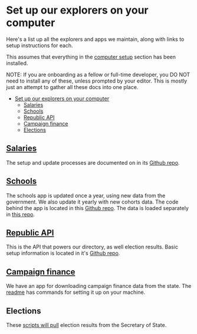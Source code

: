 # Set up our explorers on your computer

Here's a list up all the explorers and apps we maintain, along with links to setup instructions for each.

This assumes that everything in the [computer setup](computer-setup.md) section has been installed.

NOTE: If you are onboarding as a fellow or full-time developer, you DO NOT need to install any of these, unless prompted by your editor. This is mostly just an attempt to gather all these docs into one place.

<!-- START doctoc generated TOC please keep comment here to allow auto update -->
<!-- DON'T EDIT THIS SECTION, INSTEAD RE-RUN doctoc TO UPDATE -->

- [Set up our explorers on your computer](#set-up-our-explorers-on-your-computer)
  - [Salaries](#salaries)
  - [Schools](#schools)
  - [Republic API](#republic-api)
  - [Campaign finance](#campaign-finance)
  - [Elections](#elections)

<!-- END doctoc generated TOC please keep comment here to allow auto update -->

## [Salaries](https://salaries.texastribune.org/)

The setup and update processes are documented on in its [Github repo](https://github.com/texastribune/state-salaries-draft).

## [Schools](https://schools.texastribune.org/)

The schools app is updated once a year, using new data from the government. We also update it yearly with new cohorts data. The code behind the app is located in this [Github repo](https://github.com/texastribune/scuole). The data is loaded separately in [this repo](https://github.com/texastribune/scuole-data/).

## [Republic API](https://republic.texastribune.org/api/v1/)

This is the API that powers our directory, as well election results. Basic setup information is located in it's [Github repo](https://github.com/texastribune/republic).


## [Campaign finance](https://github.com/texastribune/campaign-finance-viewer_)

We have an app for downloading campaign finance data from the state. The [readme](https://github.com/texastribune/campaign-finance-viewer/blob/master/README.md) has commands for setting it up on your machine.

## Elections

These [scripts will pull](https://github.com/texastribune/sos-collector) election results from the Secretary of State.
